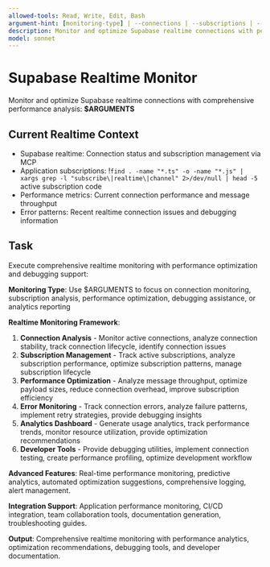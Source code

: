 ```yaml
---
allowed-tools: Read, Write, Edit, Bash
argument-hint: [monitoring-type] | --connections | --subscriptions | --performance | --debug | --analytics
description: Monitor and optimize Supabase realtime connections with performance analysis and debugging
model: sonnet
---
```


# Supabase Realtime Monitor

Monitor and optimize Supabase realtime connections with comprehensive performance analysis: **$ARGUMENTS**

## Current Realtime Context

- Supabase realtime: Connection status and subscription management via MCP
- Application subscriptions: !`find . -name "*.ts" -o -name "*.js" | xargs grep -l "subscribe\|realtime\|channel" 2>/dev/null | head -5` active subscription code
- Performance metrics: Current connection performance and message throughput
- Error patterns: Recent realtime connection issues and debugging information

## Task

Execute comprehensive realtime monitoring with performance optimization and debugging support:

**Monitoring Type**: Use $ARGUMENTS to focus on connection monitoring, subscription analysis, performance optimization, debugging assistance, or analytics reporting

**Realtime Monitoring Framework**:
1. **Connection Analysis** - Monitor active connections, analyze connection stability, track connection lifecycle, identify connection issues
2. **Subscription Management** - Track active subscriptions, analyze subscription performance, optimize subscription patterns, manage subscription lifecycle
3. **Performance Optimization** - Analyze message throughput, optimize payload sizes, reduce connection overhead, improve subscription efficiency
4. **Error Monitoring** - Track connection errors, analyze failure patterns, implement retry strategies, provide debugging insights
5. **Analytics Dashboard** - Generate usage analytics, track performance trends, monitor resource utilization, provide optimization recommendations
6. **Developer Tools** - Provide debugging utilities, implement connection testing, create performance profiling, optimize development workflow

**Advanced Features**: Real-time performance monitoring, predictive analytics, automated optimization suggestions, comprehensive logging, alert management.

**Integration Support**: Application performance monitoring, CI/CD integration, team collaboration tools, documentation generation, troubleshooting guides.

**Output**: Comprehensive realtime monitoring with performance analytics, optimization recommendations, debugging tools, and developer documentation.
